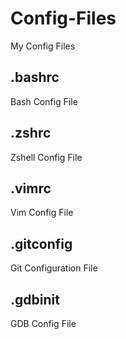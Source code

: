 Config-Files
======

My Config Files

.bashrc
-------

Bash Config File

.zshrc
------

Zshell Config File
  
.vimrc
------

Vim Config File

.gitconfig
----------

Git Configuration File

.gdbinit
--------

GDB Config File
